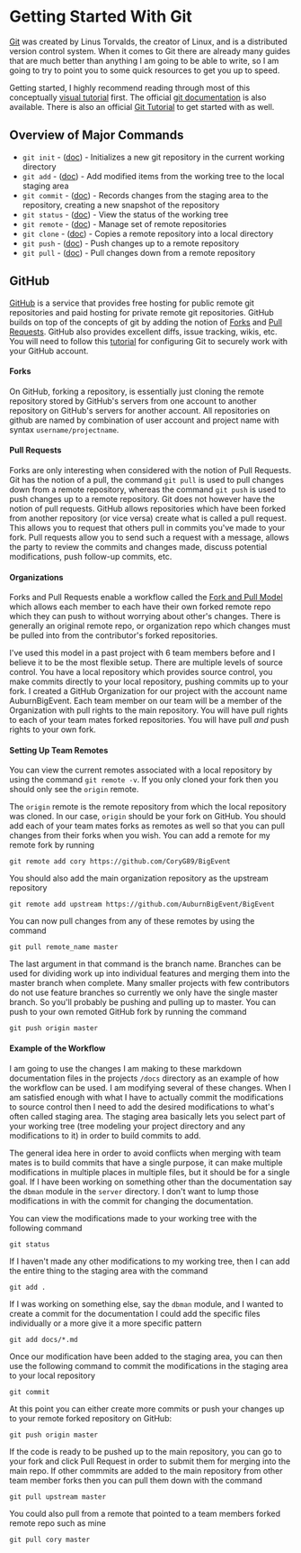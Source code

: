 Getting Started With Git
========================

[Git][git] was created by Linus Torvalds, the creator of Linux, and is a
distributed version control system. When it comes to Git there are already
many guides that are much better than anything I am going to be able to write,
so I am going to try to point you to some quick resources to get you
up to speed.

Getting started, I highly recommend reading through most of this conceptually 
[visual tutorial][git-concepts-tut] first. The official 
[git documentation][git-docs] is also available. There is also an official 
[Git Tutorial][git-tutorial] to get started with as well.

Overview of Major Commands
--------------------------
 * `git init` - ([doc][git-init]) - Initializes a new git repository in the
      current working directory
 * `git add` - ([doc][git-add]) - Add modified items from the working tree to 
      the local staging area
 * `git commit` - ([doc][git-commit]) - Records changes from the staging area to 
      the repository, creating a new snapshot of the repository
 * `git status` - ([doc][git-commit]) - View the status of the working tree
 * `git remote` - ([doc][git-remote]) - Manage set of remote repositories
 * `git clone` - ([doc][git-clone]) - Copies a remote repository into a local 
      directory
 * `git push` - ([doc][git-push]) - Push changes up to a remote repository
 * `git pull` - ([doc][git-pull]) - Pull changes down from a remote repository

GitHub
------
[GitHub][github] is a service that provides free hosting for public remote git
repositories and paid hosting for private remote git repositories. GitHub builds
on top of the concepts of git by adding the notion of [Forks][github-forks] and
[Pull Requests][github-pull-requests]. GitHub also provides excellent diffs, 
issue tracking, wikis, etc. You will need to follow this 
[tutorial][github-git-setup] for configuring Git to securely work with your
GitHub account.

#### Forks

On GitHub, forking a repository, is essentially just cloning the remote
repository stored by GitHub's servers from one account to another repository
on GitHub's servers for another account. All repositories on github are named
by combination of user account and project name with syntax
`username/projectname`.

#### Pull Requests

Forks are only interesting when considered with the notion of Pull Requests.
Git has the notion of a pull, the command `git pull` is used to pull changes
down from a remote repository, whereas the command `git push` is used to push
changes up to a remote repository. Git does not however have the notion of pull
requests. GitHub allows repositories which have been forked from another
repository (or vice versa) create what is called a pull request. This allows
you to request that others pull in commits you've made to your fork. Pull
requests allow you to send such a request with a message, allows the party
to review the commits and changes made, discuss potential modifications, push
follow-up commits, etc.

#### Organizations

Forks and Pull Requests enable a workflow called the 
[Fork and Pull Model][github-fork-and-pull] which allows each member to each
have their own forked remote repo which they can push to without worrying about
other's changes. There is generally an original remote repo, or organization
repo which changes must be pulled into from the contributor's forked
repositories.

I've used this model in a past project with 6 team members before and I believe
it to be the most flexible setup. There are multiple levels of source control.
You have a local repository which provides source control, you make commits
directly to your local repository, pushing commits up to your fork. I created
a GitHub Organization for our project with the account name AuburnBigEvent. Each
team member on our team will be a member of the Organization with pull rights to
the main repository. You will have pull rights to each of your team mates forked
repositories. You will have pull *and* push rights to your own fork. 

#### Setting Up Team Remotes

You can view the current remotes associated with a local repository by using the
command `git remote -v`. If you only cloned your fork then you should only see
the `origin` remote.

The `origin` remote is the remote repository from which the local repository was
cloned. In our case, `origin` should be your fork on GitHub. You should add each
of your team mates forks as remotes as well so that you can pull changes from
their forks when you wish. You can add a remote for my remote fork by running

    git remote add cory https://github.com/CoryG89/BigEvent

You should also add the main organization repository as the upstream repository

    git remote add upstream https://github.com/AuburnBigEvent/BigEvent

You can now pull changes from any of these remotes by using the command

    git pull remote_name master

The last argument in that command is the branch name. Branches can be used for
dividing work up into individual features and merging them into the master
branch when complete. Many smaller projects with few contributors do not use
feature branches so currently we only have the single master branch. So you'll
probably be pushing and pulling up to master. You can push to your own remoted
GitHub fork by running the command

    git push origin master

#### Example of the Workflow

I am going to use the changes I am making to these markdown documentation files
in the projects `/docs` directory as an example of how the workflow can be used.
I am modifying several of these changes. When I am satisfied enough with what I
have to actually commit the modifications to source control then I need to add
the desired modifications to what's often called staging area. The staging area
basically lets you select part of your working tree (tree modeling your project
directory and any modifications to it) in order to build commits to add.

The general idea here in order to avoid conflicts when merging with team mates
is to build commits that have a single purpose, it can make multiple 
modifications in multiple places in multiple files, but it should be for a
single goal. If I have been working on something other than the documentation
say the `dbman` module in the `server` directory. I don't want to lump those
modifications in with the commit for changing the documentation.

You can view the modifications made to your working tree with the following
command

    git status

If I haven't made any other modifications to my working tree, then I can add
the entire thing to the staging area with the command

    git add .

If I was working on something else, say the `dbman` module, and I wanted to
create a commit for the documentation I could add the specific files individually
or a more give it a more specific pattern

    git add docs/*.md

Once our modification have been added to the staging area, you can then use the
following command to commit the modifications in the staging area to your local
repository

    git commit

At this point you can either create more commits or push your changes up to your
remote forked repository on GitHub:

    git push origin master

If the code is ready to be pushed up to the main repository, you can go to your
fork and click Pull Request in order to submit them for merging into the main 
repo. If other commmits are added to the main repository from other team member
forks then you can pull them down with the command

    git pull upstream master

You could also pull from a remote that pointed to a team members forked
remote repo such as mine

    git pull cory master

[git]: http://git-scm.com
[git-docs]: http://git-scm.com/docs
[git-tutorial]: http://git-scm.com/docs/gittutorial
[git-config]: http://git-scm.com/docs/git-config
[git-init]: http://git-scm.com/docs/git-add
[git-add]: http://git-scm.com/docs/git-add
[git-commit]: http://git-scm.com/docs/git-commit
[git-status]: http://git-scm.com/docs/git-status
[git-remote]: http://git-scm.com/docs/git-remote
[git-clone]: http://git-scm.com/docs/git-clone
[git-pull]: http://git-scm.com/docs/git-pull
[git-push]: http://git-scm.com/docs/git-push

[git-concepts-tut]: http://gitolite.com/gcs/index.html

[github]: http://github.com
[github-forks]: https://help.github.com/articles/fork-a-repo
[github-pull-requests]:https://help.github.com/articles/using-pull-requests
[github-git-setup]: https://help.github.com/articles/set-up-git

[github-fork-and-pull]: https://help.github.com/articles/using-pull-requests#fork--pull

[profhacker-forks-pull-requests]: http://chronicle.com/blogs/profhacker/forks-and-pull-requests-in-github/47753
